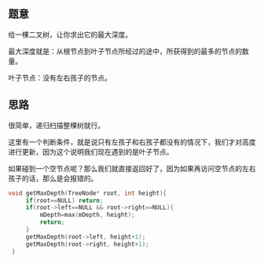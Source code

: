 ## 题意
   给一棵二叉树，让你求出它的最大深度。
   
   最大深度就是：从根节点到叶子节点所经过的途中，所获得到的最多的节点的数量。
   
   叶子节点：没有左右孩子的节点。
   
## 思路
   很简单，递归扫描整棵树就行。
   
   这里有一个判断条件，就是说只有左孩子和右孩子都没有的情况下，我们才对高度进行更新，因为这个说明我们现在遇到的是叶子节点。
   
   如果碰到一个空节点呢？那么我们就直接返回好了，因为如果再访问空节点的左右孩子的话，那么是会报错的。
   
   ```c++
   void getMaxDepth(TreeNode* root, int height){
        if(root==NULL) return;
        if(root->left==NULL && root->right==NULL){
            mDepth=max(mDepth, height);
            return;
        }
        getMaxDepth(root->left, height+1);
        getMaxDepth(root->right, height+1);
    }
   ```
